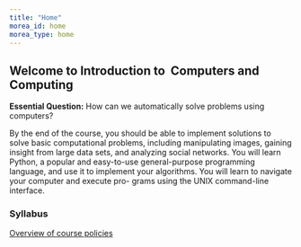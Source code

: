 ```yaml
---
title: "Home"
morea_id: home
morea_type: home
---
```


## Welcome to Introduction to  Computers and Computing 

**Essential Question:** How can we automatically solve problems using computers?

By the end of the course, you should be able to implement solutions to solve basic computational problems, including manipulating images, gaining insight from large data sets, and analyzing social networks. You will learn Python, a popular and easy-to-use general-purpose programming language, and use it to implement your algorithms. You will learn to navigate your computer and execute pro- grams using the UNIX command-line interface.

<!--### Materials

#### Laptop

To explore and implement the topics we will be discussing in class, you will need a laptop. During the course we will install a UNIX command line tool for our development environment. Options include VirtualBox for Windows, Terminal for Mac, and Linux.-->

### Syllabus
[Overview of course policies]({{site.baseurl}}/morea/materials/Syllabus.pdf)